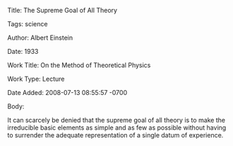 Title:  The Supreme Goal of All Theory

Tags:   science

Author: Albert Einstein

Date:   1933

Work Title: On the Method of Theoretical Physics

Work Type: Lecture

Date Added: 2008-07-13 08:55:57 -0700

Body: 

It can scarcely be denied that the supreme goal of all theory is to make the irreducible basic elements as simple and as few as possible without having to surrender the adequate representation of a single datum of experience.

